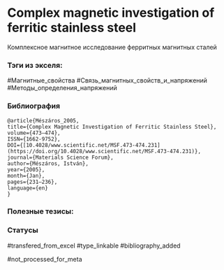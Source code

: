 # Complex magnetic investigation of ferritic stainless steel

Комплексное магнитное исследование ферритных магнитных сталей

### Тэги из экселя:
#Магнитные_свойства 
#Связь_магнитных_свойств_и_напряжений 
#Методы_определения_напряжений 

### Библиография
```
@article{Mészáros_2005,
title={Complex Magnetic Investigation of Ferritic Stainless Steel},
volume={473–474},
ISSN={1662-9752},
DOI={[10.4028/www.scientific.net/MSF.473-474.231](https://doi.org/10.4028/www.scientific.net/MSF.473-474.231)},
journal={Materials Science Forum},
author={Mészáros, István},
year={2005},
month={Jan},
pages={231–236},
language={en}
}
```

### Полезные тезисы:

### Статусы
#transfered_from_excel 
#type_linkable
#bibliography_added

#not_processed_for_meta
